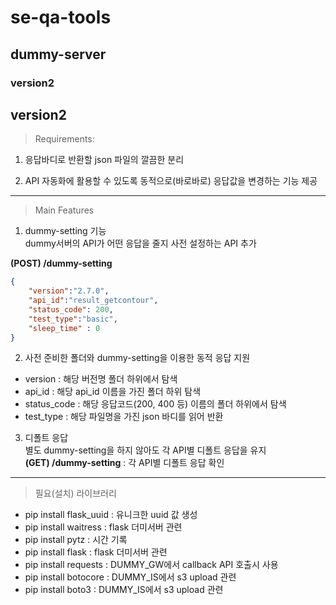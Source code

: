 # se-qa-tools
## dummy-server
### version2
version2
------------------------------
> Requirements:   

1) 응답바디로 반환할 json 파일의 깔끔한 분리    

2) API 자동화에 활용할 수 있도록 동적으로(바로바로) 응답값을 변경하는 기능 제공   


------------------------------
> Main Features   

1) dummy-setting 기능   
dummy서버의 API가 어떤 응답을 줄지 사전 설정하는 API 추가   

**(POST) /dummy-setting**   

``` json
{
    "version":"2.7.0", 
    "api_id":"result_getcontour",
    "status_code": 200, 
    "test_type":"basic",
    "sleep_time" : 0
}
```

2) 사전 준비한 폴더와 dummy-setting을 이용한 동적 응답 지원      
 - version : 해당 버전명 폴더 하위에서 탐색      
 - api_id : 해당 api_id 이름을 가진 폴더 하위 탐색    
 - status_code : 해당 응답코드(200, 400 등) 이름의 폴더 하위에서 탐색   
 - test_type : 해당 파일명을 가진 json 바디를 읽어 반환    

3) 디폴트 응답   
별도 dummy-setting을 하지 않아도 각 API별 디폴트 응답을 유지   
**(GET) /dummy-setting** : 각 API별 디폴트 응답 확인    


------------------------------   
> 필요(설치) 라이브러리   

- pip install flask_uuid : 유니크한 uuid 값 생성   
- pip install waitress : flask 더미서버 관련   
- pip install pytz : 시간 기록   
- pip install flask : flask 더미서버 관련   
- pip install requests : DUMMY_GW에서 callback API 호출시 사용   
- pip install botocore : DUMMY_IS에서 s3 upload 관련   
- pip install boto3 : DUMMY_IS에서 s3 upload 관련   



